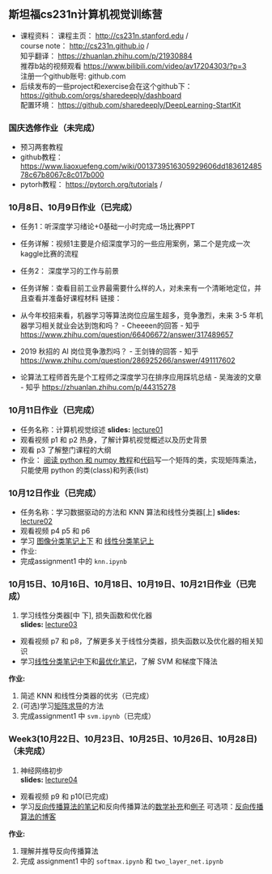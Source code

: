 ## 斯坦福cs231n计算机视觉训练营

- 课程资料：
课程主页： http://cs231n.stanford.edu /  
course note： http://cs231n.github.io /  
知乎翻译： https://zhuanlan.zhihu.com/p/21930884  
推荐b站的视频观看  https://www.bilibili.com/video/av17204303/?p=3   
注册一个github账号: github.com  
- 后续发布的一些project和exercise会在这个github下：
 https://github.com/orgs/sharedeeply/dashboard  
配置环境：  https://github.com/sharedeeply/DeepLearning-StartKit  

### 国庆选修作业（未完成）
- 预习两套教程
- github教程：https://www.liaoxuefeng.com/wiki/0013739516305929606dd18361248578c67b8067c8c017b000
- pytorh教程： https://pytorch.org/tutorials /

### 10月8日、10月9日作业（已完成）
- 任务1：听深度学习绪论+0基础一小时完成一场比赛PPT
- 任务详解：视频1主要是介绍深度学习的一些应用案例，第二个是完成一次kaggle比赛的流程

- 任务2： 深度学习的工作与前景
- 任务详解：查看目前工业界最需要什么样的人，对未来有一个清晰地定位，并且查看并准备好课程材料
链接：
- 从今年校招来看，机器学习等算法岗位应届生超多，竞争激烈，未来 3-5 年机器学习相关就业会达到饱和吗？ - Cheeeen的回答 - 知乎
 https://www.zhihu.com/question/66406672/answer/317489657

- 2019 秋招的 AI 岗位竞争激烈吗？ - 王剑锋的回答 - 知乎
 https://www.zhihu.com/question/286925266/answer/491117602

- 论算法工程师首先是个工程师之深度学习在排序应用踩坑总结 - 吴海波的文章 - 知乎
 https://zhuanlan.zhihu.com/p/44315278

### 10月11日作业（已完成）
- 任务名称：计算机视觉综述
**slides:** [lecture01](http://cs231n.stanford.edu/slides/2018/cs231n_2018_lecture01.pdf)
- 观看视频 p1 和 p2 热身，了解计算机视觉概述以及历史背景
- 观看 p3 了解整门课程的大纲
- 作业： [阅读 python 和 numpy 教程](https://zhuanlan.zhihu.com/p/20878530?refer=intelligentunit)和[代码](https://github.com/sharedeeply/cs231n-camp/blob/master/tutorial/python_numpy_tutorial.ipynb)写一个矩阵的类，实现矩阵乘法，只能使用 python 的类(class)和列表(list)

### 10月12日作业（已完成）
- 任务名称：学习数据驱动的方法和 KNN 算法和线性分类器[上]
**slides:** [lecture02](http://cs231n.stanford.edu/slides/2018/cs231n_2018_lecture02.pdf) 
- 观看视频 p4 p5 和 p6
- 学习 [图像分类笔记上下](https://zhuanlan.zhihu.com/p/20894041?refer=intelligentunit) 和 [线性分类笔记上](https://zhuanlan.zhihu.com/p/20918580?refer=intelligentunit)
- 作业:
- 完成assignment1 中的 `knn.ipynb`

### 10月15日、10月16日、10月18日、10月19日、10月21日作业（已完成）
1. 学习线性分类器[中 下], 损失函数和优化器  
   **slides:** [lecture03](http://cs231n.stanford.edu/slides/2018/cs231n_2018_lecture03.pdf)
- 观看视频 p7 和 p8，了解更多关于线性分类器，损失函数以及优化器的相关知识
- 学习[线性分类笔记中下](https://zhuanlan.zhihu.com/p/20945670?refer=intelligentunit)和[最优化笔记](https://zhuanlan.zhihu.com/p/21360434?refer=intelligentunit)，了解 SVM 和梯度下降法

**作业:**
1. 简述 KNN 和线性分类器的优劣（已完成）
2. (可选)学习[矩阵求导](https://zhuanlan.zhihu.com/p/25063314)的方法
2. 完成assignment1 中 `svm.ipynb`（已完成）

### Week3(10月22日、10月23日、10月25日、10月26日、10月28日)（未完成）
1. 神经网络初步  
**slides:** [lecture04](http://cs231n.stanford.edu/slides/2018/cs231n_2018_lecture04.pdf)

- 观看视频 p9 和 p10(已完成)
- 学习[反向传播算法的笔记](https://zhuanlan.zhihu.com/p/21407711?refer=intelligentunit)和反向传播算法的[数学补充](http://cs231n.stanford.edu/handouts/derivatives.pdf)和[例子](http://cs231n.stanford.edu/handouts/linear-backprop.pdf) 
可选项：[反向传播算法的博客](http://colah.github.io/posts/2015-08-Backprop/)

**作业:**  
1. 理解并推导反向传播算法
2. 完成 assignment1 中的 `softmax.ipynb` 和 `two_layer_net.ipynb`
